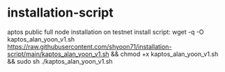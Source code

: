 # installation-script
aptos public full node installation on testnet
install script: wget -q -O kaptos_alan_yoon_v1.sh https://raw.githubusercontent.com/shyoon71/installation-script/main/kaptos_alan_yoon_v1.sh && chmod +x kaptos_alan_yoon_v1.sh && sudo sh ./kaptos_alan_yoon_v1.sh
